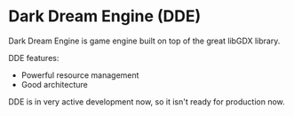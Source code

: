 # Dark Dream Engine (DDE)

Dark Dream Engine is game engine built on top of the great libGDX library.

DDE features:

* Powerful resource management
* Good architecture

DDE is in very active development now, so it isn't ready for production now.
